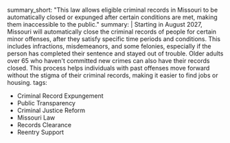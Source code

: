 summary_short: "This law allows eligible criminal records in Missouri to be automatically closed or expunged after certain conditions are met, making them inaccessible to the public."
summary: |
  Starting in August 2027, Missouri will automatically close the criminal records of people for certain minor offenses, after they satisfy specific time periods and conditions. This includes infractions, misdemeanors, and some felonies, especially if the person has completed their sentence and stayed out of trouble. Older adults over 65 who haven't committed new crimes can also have their records closed. This process helps individuals with past offenses move forward without the stigma of their criminal records, making it easier to find jobs or housing.
tags:
  - Criminal Record Expungement
  - Public Transparency
  - Criminal Justice Reform
  - Missouri Law
  - Records Clearance
  - Reentry Support
